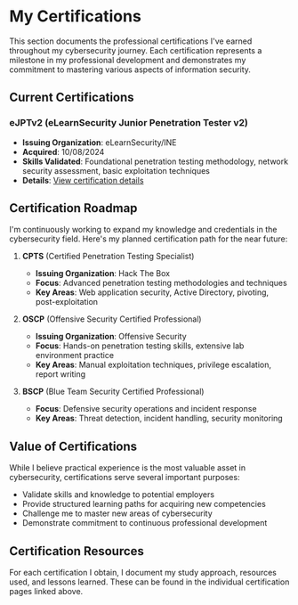 # My Certifications

This section documents the professional certifications I've earned throughout my cybersecurity journey. Each certification represents a milestone in my professional development and demonstrates my commitment to mastering various aspects of information security.

## Current Certifications

### eJPTv2 (eLearnSecurity Junior Penetration Tester v2)
- **Issuing Organization**: eLearnSecurity/INE
- **Acquired**: 10/08/2024
- **Skills Validated**: Foundational penetration testing methodology, network security assessment, basic exploitation techniques
- **Details**: [View certification details](ejptv2.md)

## Certification Roadmap

I'm continuously working to expand my knowledge and credentials in the cybersecurity field. Here's my planned certification path for the near future:

1. **CPTS** (Certified Penetration Testing Specialist)
   - **Issuing Organization**: Hack The Box
   - **Focus**: Advanced penetration testing methodologies and techniques
   - **Key Areas**: Web application security, Active Directory, pivoting, post-exploitation

2. **OSCP** (Offensive Security Certified Professional)
   - **Issuing Organization**: Offensive Security
   - **Focus**: Hands-on penetration testing skills, extensive lab environment practice
   - **Key Areas**: Manual exploitation techniques, privilege escalation, report writing

3. **BSCP** (Blue Team Security Certified Professional)
   - **Focus**: Defensive security operations and incident response
   - **Key Areas**: Threat detection, incident handling, security monitoring

## Value of Certifications

While I believe practical experience is the most valuable asset in cybersecurity, certifications serve several important purposes:

- Validate skills and knowledge to potential employers
- Provide structured learning paths for acquiring new competencies
- Challenge me to master new areas of cybersecurity
- Demonstrate commitment to continuous professional development

## Certification Resources

For each certification I obtain, I document my study approach, resources used, and lessons learned. These can be found in the individual certification pages linked above.